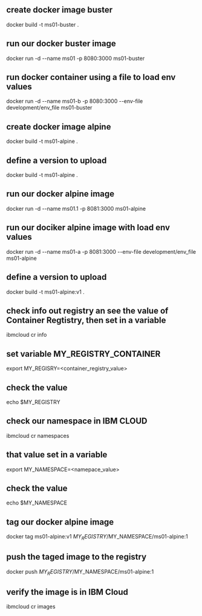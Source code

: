 ## create docker image buster
docker build -t  ms01-buster  .

## run our docker buster image
docker run -d --name ms01 -p 8080:3000 ms01-buster

## run docker container using a file to load env values
docker run -d --name ms01-b -p 8080:3000  --env-file development/env_file  ms01-buster


## create docker image alpine
docker build -t ms01-alpine .

## define a version to upload
docker build -t ms01-alpine .
## run our docker alpine image
docker run -d --name ms01.1 -p 8081:3000 ms01-alpine

## run our dociker alpine image with load env values
docker run -d --name ms01-a -p 8081:3000 --env-file development/env_file ms01-alpine

## define a version to upload
docker build -t ms01-alpine:v1 .

## check info out registry an see the value of Container Regtistry, then set in a variable
ibmcloud cr info

## set variable MY_REGISTRY_CONTAINER
export MY_REGISRY=<container_registry_value>

## check the value
echo $MY_REGISTRY

## check our namespace in IBM CLOUD
ibmcloud cr namespaces

## that value set in a variable
export MY_NAMESPACE=<namepace_value>

## check the value
echo $MY_NAMESPACE

## tag our docker alpine image
docker tag ms01-alpine:v1 $MY_REGISTRY/$MY_NAMESPACE/ms01-alpine:1

## push the taged image to the registry
docker push $MY_REGISTRY/$MY_NAMESPACE/ms01-alpine:1

## verify the image is in IBM Cloud
ibmcloud cr images